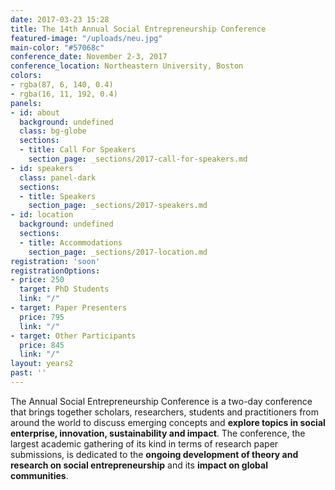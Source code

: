 ```yaml
---
date: 2017-03-23 15:28
title: The 14th Annual Social Entrepreneurship Conference
featured-image: "/uploads/neu.jpg"
main-color: "#57068c"
conference_date: November 2-3, 2017
conference_location: Northeastern University, Boston
colors:
- rgba(87, 6, 140, 0.4)
- rgba(16, 11, 192, 0.4)
panels:
- id: about
  background: undefined
  class: bg-globe
  sections:
  - title: Call For Speakers
    section_page: _sections/2017-call-for-speakers.md
- id: speakers
  class: panel-dark
  sections:
  - title: Speakers
    section_page: _sections/2017-speakers.md
- id: location
  background: undefined
  sections:
  - title: Accommodations
    section_page: _sections/2017-location.md
registration: 'soon'
registrationOptions:
- price: 250
  target: PhD Students
  link: "/"
- target: Paper Presenters
  price: 795
  link: "/"
- target: Other Participants
  price: 845
  link: "/"
layout: years2
past: ''
---
```



The Annual Social Entrepreneurship Conference is a two-day conference that brings together scholars, researchers, students and practitioners from around the world to discuss emerging concepts and **explore topics in social enterprise, innovation, sustainability and impact**. The conference, the largest academic gathering of its kind in terms of research paper submissions, is dedicated to the **ongoing development of theory and research on social entrepreneurship** and its **impact on global communities**.
